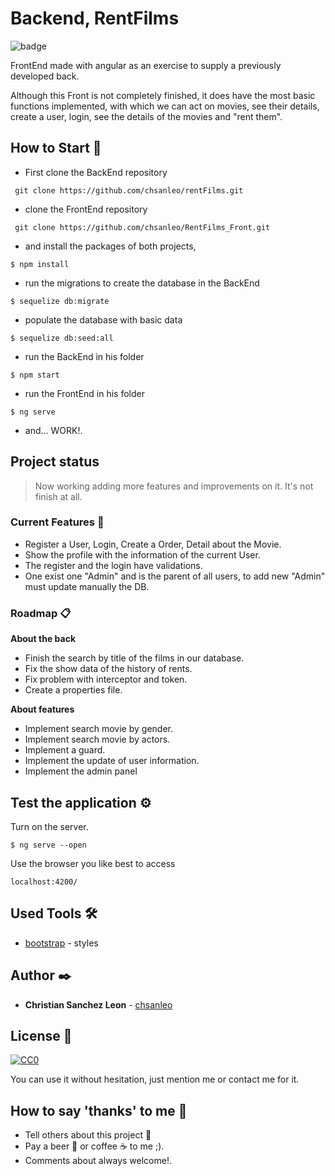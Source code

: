 # Backend, RentFilms
![badge](https://img.shields.io/badge/working-active-brig)

FrontEnd made with angular as an exercise to supply a previously developed back. 

Although this Front is not completely finished, it does have the most basic functions implemented, with which we can act on movies, see their details, create a user, login, see the details of the movies and "rent them".


## How to Start 🚀

+ First clone the BackEnd repository 
```
 git clone https://github.com/chsanleo/rentFilms.git
```
+ clone the FrontEnd repository 
```
 git clone https://github.com/chsanleo/RentFilms_Front.git
```

+ and install the packages of both projects,

```
$ npm install
```

+ run the migrations to create the database in the BackEnd

```
$ sequelize db:migrate
```

+ populate the database with basic data

```
$ sequelize db:seed:all
```
 
+ run the BackEnd in his folder

```
$ npm start
```

+ run the FrontEnd in his folder

```
$ ng serve
```

+ and... WORK!.


## Project status

>Now working adding more features and improvements on it. It's not finish at all.

### Current Features 📄

+ Register a User, Login, Create a Order, Detail about the Movie.
+ Show the profile with the information of the current User.
+ The register and the login have validations.
+ One exist one "Admin" and is the parent of all users, to add new "Admin" must update manually the DB.


### Roadmap 📋

**About the back**
+ Finish the search by title of the films in our database.
+ Fix the show data of the history of rents.
+ Fix problem with interceptor and token.
+ Create a properties file.

**About features**
+ Implement search movie by gender.
+ Implement search movie by actors.
+ Implement a guard.
+ Implement the update of user information.
+ Implement the admin panel


## Test the application ⚙️

Turn on the server.
```
$ ng serve --open
```

Use the browser you like best to access
```
localhost:4200/
```

## Used Tools 🛠️

* [bootstrap](https://getbootstrap.com/) - styles


## Author ✒️

* **Christian Sanchez Leon** - [chsanleo](https://github.com/chsanleo)


## License 📄
[![CC0](https://licensebuttons.net/p/zero/1.0/88x31.png)](https://creativecommons.org/publicdomain/zero/1.0/)

You can use it without hesitation, just mention me or contact me for it.


## How to say 'thanks' to me  🎁

* Tell others about this project 📢
* Pay a beer 🍺 or coffee ☕ to me ;). 
* Comments about always welcome!.